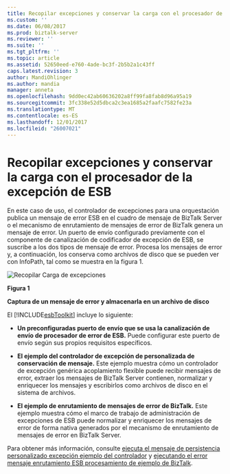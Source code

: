 ```yaml
---
title: Recopilar excepciones y conservar la carga con el procesador de la excepción de ESB | Documentos de Microsoft
ms.custom: ''
ms.date: 06/08/2017
ms.prod: biztalk-server
ms.reviewer: ''
ms.suite: ''
ms.tgt_pltfrm: ''
ms.topic: article
ms.assetid: 52650eed-e760-4ade-bc3f-2b5b2a1c43ff
caps.latest.revision: 3
author: MandiOhlinger
ms.author: mandia
manager: anneta
ms.openlocfilehash: 9dd0ec42ab60636202a8ff99fa8fab8d96a95a19
ms.sourcegitcommit: 3fc338e52d5dbca2c3ea1685a2faafc7582fe23a
ms.translationtype: MT
ms.contentlocale: es-ES
ms.lasthandoff: 12/01/2017
ms.locfileid: "26007021"
---
```

# <a name="collecting-exceptions-and-persisting-the-payload-using-the-esb-exception-processor"></a>Recopilar excepciones y conservar la carga con el procesador de la excepción de ESB
En este caso de uso, el controlador de excepciones para una orquestación publica un mensaje de error ESB en el cuadro de mensaje de BizTalk Server o el mecanismo de enrutamiento de mensajes de error de BizTalk genera un mensaje de error. Un puerto de envío configurado previamente con el componente de canalización de codificador de excepción de ESB, se suscribe a los dos tipos de mensaje de error. Procesa los mensajes de error y, a continuación, los conserva como archivos de disco que se pueden ver con InfoPath, tal como se muestra en la figura 1.  
  
 ![Recopilar Carga de excepciones](../esb-toolkit/media/ch3-collectingexceptionspayload.gif "Ch3-CollectingExceptionsPayload")  
  
 **Figura 1**  
  
 **Captura de un mensaje de error y almacenarla en un archivo de disco**  
  
 El [!INCLUDE[esbToolkit](../includes/esbtoolkit-md.md)] incluye lo siguiente:  
  
-   **Un preconfiguradas puerto de envío que se usa la canalización de envío de procesador de error de ESB.** Puede configurar este puerto de envío según sus propios requisitos específicos.  
  
-   **El ejemplo del controlador de excepción de personalizada de conservación de mensaje.** Este ejemplo muestra cómo un controlador de excepción genérica acoplamiento flexible puede recibir mensajes de error, extraer los mensajes de BizTalk Server contienen, normalizar y enriquecer los mensajes y escribirlos como archivos de disco en el sistema de archivos.  
  
-   **El ejemplo de enrutamiento de mensajes de error de BizTalk.** Este ejemplo muestra cómo el marco de trabajo de administración de excepciones de ESB puede normalizar y enriquecer los mensajes de error de forma nativa generados por el mecanismo de enrutamiento de mensajes de error en BizTalk Server.  
  
 Para obtener más información, consulte [ejecuta el mensaje de persistencia personalizado excepción ejemplo del controlador](../esb-toolkit/running-the-message-persisting-custom-exception-handler-sample.md) y [ejecutando el error mensaje enrutamiento ESB procesamiento de ejemplo de BizTalk](../esb-toolkit/running-the-biztalk-failed-message-routing-esb-processing-sample.md).
